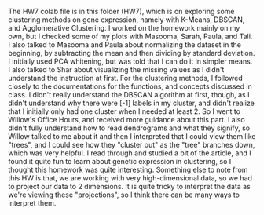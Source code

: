 The HW7 colab file is in this folder (HW7), which is on exploring some clustering methods on gene expression, namely with K-Means, DBSCAN, and Agglomerative Clustering. I worked on the homework mainly on my own, but I checked some of my plots with Masooma, Sarah, Paula, and Tali. I also talked to Masooma and Paula about normalizing the dataset in the beginning, by subtracting the mean and then dividing by standard deviation. I initially used PCA whitening, but was told that I can do it in simpler means. I also talked to Shar about visualizing the missing values as I didn't understand the instruction at first. For the clustering methods, I followed closely to the documentations for the functions, and concepts discussed in class. I didn't really understand the DBSCAN algorithm at first, though, as I didn't understand why there were [-1] labels in my cluster, and didn't realize that I initially only had one cluster when I needed at least 2. So I went to Willow's Office Hours, and received more guidance about this part. I also didn't fully understand how to read dendrograms and what they signify, so Willow talked to me about it and then I interpreted that I could view them like "trees", and I could see how they "cluster out" as the "tree" branches down, which was very helpful. I read through and studied a bit of the article, and I found it quite fun to learn about genetic expression in clustering, so I thought this homework was quite interesting. Something else to note from this HW is that, we are working with very high-dimensional data, so we had to project our data to 2 dimensions. It is quite tricky to interpret the data as we're viewing these "projections", so I think there can be many ways to interpret them. 

